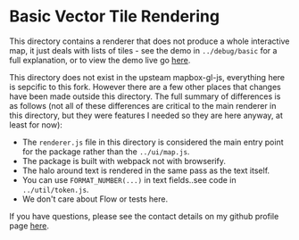 # Basic Vector Tile Rendering

This directory contains a renderer that does not produce a whole interactive map, it just deals with lists of tiles - see the demo in `../debug/basic` for a full explanation, or to view the demo live go [here](https://landtechnologies.github.io/Mapbox-vector-tiles-basic-js-renderer/debug/basic/).

This directory does not exist in the upsteam mapbox-gl-js, everything here is sepcific to this fork. However there are a few other places that changes have been made outside this directory.
The full summary of differences is as follows (not all of these differences are critical to the main renderer in this directory, but they were features I needed so they are here anyway, at least for now):

* The `renderer.js` file in this directory is considered the main entry point for the package rather than the `../ui/map.js`.
* The package is built with webpack not with browserify.
* The halo around text is rendered in the same pass as the text itself.
* You can use `FORMAT_NUMBER(...)` in text fields..see code in `../util/token.js`.
* We don't care about Flow or tests here.

If you have questions, please see the contact details on my github profile page [here](https://github.com/d1manson).